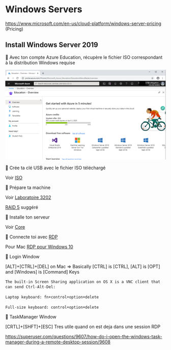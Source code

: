 # Windows Servers


https://www.microsoft.com/en-us/cloud-platform/windows-server-pricing (Pricing)

## Install Windows Server 2019

:pushpin: Avec ton compte Azure Education, récupère le fichier ISO correspondant à la distribution Windows requise

![image](images/education-credit.png)

:pushpin: Crée ta clé USB avec le fichier ISO téléchargé

Voir [ISO](ISO)

:pushpin: Prépare ta machine

Voir [Laboratoire 3202](https://github.com/CollegeBoreal/Laboratoires/tree/master/3202)

[RAID 5](https://github.com/CollegeBoreal/Laboratoires/tree/master/3202/proliant/RAID) suggéré

:pushpin: Installe ton serveur

Voir [Core](core)

:pushpin: Connecte toi avec [RDP](https://support.microsoft.com/en-ca/help/4028379/windows-10-how-to-use-remote-desktop) 

Pour Mac [RDP pour Windows 10](https://www.snel.com/support/how-to-connect-to-your-server-via-rdp-on-macos/)

:round_pushpin: Login Window

[ALT]+[CTRL]+[DEL] on Mac => Basically [CTRL] is [CTRL], [ALT] is [OPT] and [Windows] is [Command] Keys


    The built-in Screen Sharing application on OS X is a VNC client that can send Ctrl-Alt-Del:

    Laptop keyboard: fn+control+option+delete

    Full-size keyboard: control+option+delete

:round_pushpin: TaskManager Window

[CRTL]+[SHFT]+[ESC] Tres utile quand on est deja dans une session RDP

https://superuser.com/questions/9607/how-do-i-open-the-windows-task-manager-during-a-remote-desktop-session/9608




